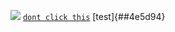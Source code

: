 ![](https://im7.ezgif.com/tmp/ezgif-7-79e60c8203a3.gif)
[`dont click this`](https://www.youtube.com/watch?v=xvFZjo5PgG0)
[test]{##4e5d94}
